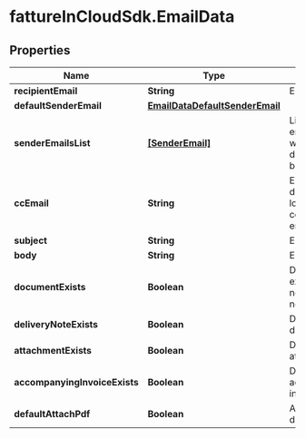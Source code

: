 # fattureInCloudSdk.EmailData

## Properties

Name | Type | Description | Notes
------------ | ------------- | ------------- | -------------
**recipientEmail** | **String** | Email recipient | [optional] 
**defaultSenderEmail** | [**EmailDataDefaultSenderEmail**](EmailDataDefaultSenderEmail.md) |  | [optional] 
**senderEmailsList** | [**[SenderEmail]**](SenderEmail.md) | List of all emails from which the document can be sent | [optional] 
**ccEmail** | **String** | Email cc [by default is the logged company email] | [optional] 
**subject** | **String** | Email subject | [optional] 
**body** | **String** | Email body | [optional] 
**documentExists** | **Boolean** | Document exists if it is not a delivery note | [optional] 
**deliveryNoteExists** | **Boolean** | Document is a delivery note | [optional] 
**attachmentExists** | **Boolean** | Document has attachment | [optional] 
**accompanyingInvoiceExists** | **Boolean** | Document has accompanying invoice | [optional] 
**defaultAttachPdf** | **Boolean** | Attach document pdf | [optional] 


